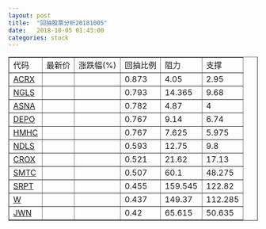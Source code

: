```yaml
---
layout: post
title:  "回抽股票分析20181005"
date:   2018-10-05 01:43:00
categories: stock
---
```

<script type="text/javascript">
var stockList = []
stockList.push('gb_acrx');
stockList.push('gb_ngls');
stockList.push('gb_asna');
stockList.push('gb_depo');
stockList.push('gb_hmhc');
stockList.push('gb_ndls');
stockList.push('gb_crox');
stockList.push('gb_smtc');
stockList.push('gb_srpt');
stockList.push('gb_w');
stockList.push('gb_jwn');
</script>
<table border="1">
 <tr>
 <td>代码</td>
 <td>最新价</td>
 <td>涨跌幅(%)</td>
 <td>回抽比例</td>
 <td>阻力</td>
 <td>支撑</td>
</tr>
  <tr id="acrx">
  <td><a href="http://stock.finance.sina.com.cn/usstock/quotes/ACRX.html" target="_blank">ACRX</a></td><td></td><td></td><td>0.873</td><td>4.05</td><td>2.95</td></tr>
  <tr id="ngls">
  <td><a href="http://stock.finance.sina.com.cn/usstock/quotes/NGLS.html" target="_blank">NGLS</a></td><td></td><td></td><td>0.793</td><td>14.365</td><td>9.68</td></tr>
  <tr id="asna">
  <td><a href="http://stock.finance.sina.com.cn/usstock/quotes/ASNA.html" target="_blank">ASNA</a></td><td></td><td></td><td>0.782</td><td>4.87</td><td>4</td></tr>
  <tr id="depo">
  <td><a href="http://stock.finance.sina.com.cn/usstock/quotes/DEPO.html" target="_blank">DEPO</a></td><td></td><td></td><td>0.767</td><td>9.14</td><td>6.74</td></tr>
  <tr id="hmhc">
  <td><a href="http://stock.finance.sina.com.cn/usstock/quotes/HMHC.html" target="_blank">HMHC</a></td><td></td><td></td><td>0.767</td><td>7.625</td><td>5.975</td></tr>
  <tr id="ndls">
  <td><a href="http://stock.finance.sina.com.cn/usstock/quotes/NDLS.html" target="_blank">NDLS</a></td><td></td><td></td><td>0.593</td><td>12.75</td><td>9.8</td></tr>
  <tr id="crox">
  <td><a href="http://stock.finance.sina.com.cn/usstock/quotes/CROX.html" target="_blank">CROX</a></td><td></td><td></td><td>0.521</td><td>21.62</td><td>17.13</td></tr>
  <tr id="smtc">
  <td><a href="http://stock.finance.sina.com.cn/usstock/quotes/SMTC.html" target="_blank">SMTC</a></td><td></td><td></td><td>0.507</td><td>60.1</td><td>48.275</td></tr>
  <tr id="srpt">
  <td><a href="http://stock.finance.sina.com.cn/usstock/quotes/SRPT.html" target="_blank">SRPT</a></td><td></td><td></td><td>0.455</td><td>159.545</td><td>122.82</td></tr>
  <tr id="w">
  <td><a href="http://stock.finance.sina.com.cn/usstock/quotes/W.html" target="_blank">W</a></td><td></td><td></td><td>0.437</td><td>149.37</td><td>112.285</td></tr>
  <tr id="jwn">
  <td><a href="http://stock.finance.sina.com.cn/usstock/quotes/JWN.html" target="_blank">JWN</a></td><td></td><td></td><td>0.42</td><td>65.615</td><td>50.635</td></tr>
</table>

